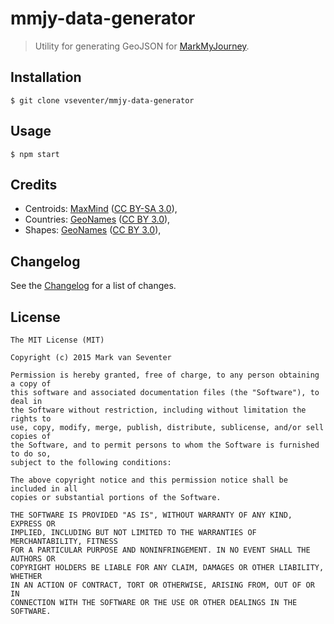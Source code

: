 # mmjy-data-generator
> Utility for generating GeoJSON for [MarkMyJourney](https://github.com/vseventer/markmyjourney).

## Installation
`$ git clone vseventer/mmjy-data-generator`

## Usage
`$ npm start`

## Credits
* Centroids: [MaxMind](https://dev.maxmind.com/geoip/legacy/codes/country_latlon/) ([CC BY-SA 3.0](https://creativecommons.org/licenses/by-sa/3.0/)),
* Countries: [GeoNames](http://download.geonames.org/export/dump/) ([CC BY 3.0](https://creativecommons.org/licenses/by/3.0/)),
* Shapes: [GeoNames](http://download.geonames.org/export/dump/) ([CC BY 3.0](https://creativecommons.org/licenses/by/3.0/)),

## Changelog
See the [Changelog](./CHANGELOG.md) for a list of changes.

## License
    The MIT License (MIT)

    Copyright (c) 2015 Mark van Seventer

    Permission is hereby granted, free of charge, to any person obtaining a copy of
    this software and associated documentation files (the "Software"), to deal in
    the Software without restriction, including without limitation the rights to
    use, copy, modify, merge, publish, distribute, sublicense, and/or sell copies of
    the Software, and to permit persons to whom the Software is furnished to do so,
    subject to the following conditions:

    The above copyright notice and this permission notice shall be included in all
    copies or substantial portions of the Software.

    THE SOFTWARE IS PROVIDED "AS IS", WITHOUT WARRANTY OF ANY KIND, EXPRESS OR
    IMPLIED, INCLUDING BUT NOT LIMITED TO THE WARRANTIES OF MERCHANTABILITY, FITNESS
    FOR A PARTICULAR PURPOSE AND NONINFRINGEMENT. IN NO EVENT SHALL THE AUTHORS OR
    COPYRIGHT HOLDERS BE LIABLE FOR ANY CLAIM, DAMAGES OR OTHER LIABILITY, WHETHER
    IN AN ACTION OF CONTRACT, TORT OR OTHERWISE, ARISING FROM, OUT OF OR IN
    CONNECTION WITH THE SOFTWARE OR THE USE OR OTHER DEALINGS IN THE SOFTWARE.